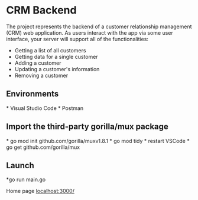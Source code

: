 <h1>CRM Backend</h1>

The project represents the backend of a customer relationship management (CRM) web application. As users interact with the app via some user interface, your server will support all of the functionalities: 
* Getting a list of all customers
* Getting data for a single customer
* Adding a customer
* Updating a customer's information
* Removing a customer

<h2>Environments</h2>
* Visual Studio Code
* Postman

<h2>Import the third-party gorilla/mux package</h2>
* go mod init github.com/gorilla/muxv1.8.1
* go mod tidy
* restart VSCode
* go get github.com/gorilla/mux

<h2>Launch</h2>
*go run main.go

Home page [localhost:3000/](http://localhost:3000/)
